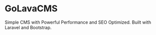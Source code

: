 # GoLavaCMS
Simple CMS with Powerful Performance and SEO Optimized. Built with Laravel and Bootstrap.
